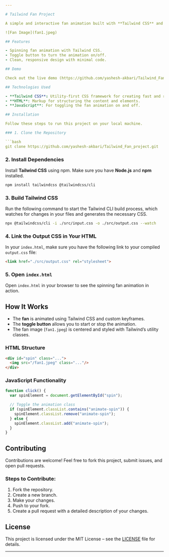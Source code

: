 ```yaml
---

# Tailwind Fan Project

A simple and interactive fan animation built with **Tailwind CSS** and **HTML**. This project demonstrates how to use Tailwind's utility-first classes and a bit of custom CSS to create a spinning fan animation with a toggle button.

![Fan Image](fan1.jpeg)

## Features

- Spinning fan animation with Tailwind CSS.
- Toggle button to turn the animation on/off.
- Clean, responsive design with minimal code.

## Demo

Check out the live demo (https://github.com/yashesh-akbari/Tailwind_Fan_project/blob/main/fan_tailwind_projects)

## Technologies Used

- **Tailwind CSS**: Utility-first CSS framework for creating fast and responsive UIs.
- **HTML**: Markup for structuring the content and elements.
- **JavaScript**: For toggling the fan animation on and off.

## Installation

Follow these steps to run this project on your local machine.

### 1. Clone the Repository

```bash
git clone https://github.com/yashesh-akbari/Tailwind_Fan_project.git
```

### 2. Install Dependencies

Install **Tailwind CSS** using npm. Make sure you have **Node.js** and **npm** installed.

```bash
npm install tailwindcss @tailwindcss/cli
```

### 3. Build Tailwind CSS

Run the following command to start the Tailwind CLI build process, which watches for changes in your files and generates the necessary CSS.

```bash
npx @tailwindcss/cli -i ./src/input.css -o ./src/output.css --watch
```

### 4. Link the Output CSS in Your HTML

In your `index.html`, make sure you have the following link to your compiled `output.css` file:

```html
<link href="./src/output.css" rel="stylesheet">
```

### 5. Open `index.html`

Open `index.html` in your browser to see the spinning fan animation in action.

## How It Works

- The **fan** is animated using Tailwind CSS and custom keyframes.
- The **toggle button** allows you to start or stop the animation.
- The fan image (`fan1.jpeg`) is centered and styled with Tailwind’s utility classes.

### HTML Structure

```html
<div id="spin" class="...">
  <img src="/fan1.jpeg" class="..."/>
</div>
```

### JavaScript Functionality

```javascript
function click() {
  var spinElement = document.getElementById("spin");

  // Toggle the animation class
  if (spinElement.classList.contains("animate-spin")) {
    spinElement.classList.remove("animate-spin");
  } else {
    spinElement.classList.add("animate-spin");
  }
}
```

## Contributing

Contributions are welcome! Feel free to fork this project, submit issues, and open pull requests.

### Steps to Contribute:

1. Fork the repository.
2. Create a new branch.
3. Make your changes.
4. Push to your fork.
5. Create a pull request with a detailed description of your changes.

## License

This project is licensed under the MIT License – see the [LICENSE](LICENSE) file for details.

---
```

